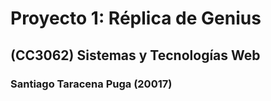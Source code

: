 # Proyecto 1: Réplica de Genius
## (CC3062) Sistemas y Tecnologías Web
### Santiago Taracena Puga (20017)